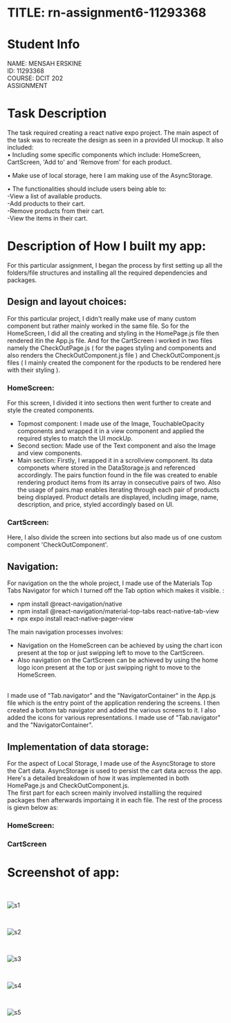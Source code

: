 # TITLE: rn-assignment6-11293368

# Student Info
NAME: MENSAH ERSKINE <br>
ID: 11293368 <br>
COURSE: DCIT 202 <br>
ASSIGNMENT 

# Task Description

The task required creating a react native expo project. The main aspect of the task was to recreate the design as seen in a provided UI mockup.
It also included: 
<br>
• Including some specific components which include: HomeScreen, CartScreen, 'Add to' and 'Remove from' for each product.<br>

• Make use of local storage, here I am making use of the AsyncStorage.<br>

• The functionalities should include users being able to: <br>
-View a list of available products.<br>
-Add products to their cart.<br>
-Remove products from their cart.<br>
-View the items in their cart.

# Description of How I built my app:

For this particular assignment, I began the process by first setting up all the folders/file structures and installing all the required dependencies and packages.
<br>

## Design and layout choices:
For this particular project,  I didn't really make use of many custom component but rather mainly worked in the same file. So for the HomeScreen, I did all the creating and styling in the HomePage.js file then rendered itin the App.js file. And for the CartScreen i worked in two files namely the CheckOutPage.js ( for the pages styling and components and also renders the CheckOutComponent.js file ) and CheckOutComponent.js files ( I mainly created the component for the rpoducts to be rendered here with their styling ).
<br>

### HomeScreen:
For this screen, I divided it into sections then went further to create and style the created components. <br>
-  Topmost component: I made use of the Image, TouchableOpacity components and wrapped it in a view component and applied the required styles to match the UI mockUp.
-  Second section: Made use of the Text component and also the Image and view components.
-  Main section: Firstly, I wrapped it in a scrollview component. Its data componets where stored in the DataStorage.js and referenced accordingly. The pairs function found in the file was created to enable rendering product items from its array in consecutive pairs of two. Also the usage of pairs.map enables iterating through each pair of products being displayed. Product details are displayed, including image, name, description, and price, styled accordingly based on UI.
### CartScreen:
Here, I also divide the screen into sections but also made us of one custom component 'CheckOutComponent'.

## Navigation:
For navigation on the the whole project, I made use of the Materials Top Tabs Navigator for which I turned off the Tab option which makes it visible. : <br>
- npm install @react-navigation/native
- npm install @react-navigation/material-top-tabs react-native-tab-view
- npx expo install react-native-pager-view <br>

The main navigation processes involves:
- Navigation on the HomeScreen can be achieved by using the chart icon present at the top or just swipping left to move to the CartScreen.
- Also navigation on the CartScreen can be achieved by using the home logo icon present at the top or just swipping right to move to the HomeScreen.
<br>
I made use of "Tab.navigator" and the "NavigatorContainer" in the App.js file which is the entry point of the application rendering the screens.
I then created a bottom tab navigator and added the various screens to it. I also added the icons for various representations. I made use of "Tab.navigator" and the "NavigatorContainer".

## Implementation of data storage:
For the aspect of Local Storage, I made use of the AsyncStorage to store the Cart data. AsyncStorage is used to persist the cart data across the app. Here's a detailed breakdown of how it was implemented in both HomePage.js and CheckOutComponent.js.<br>
The first part for each screen mainly involved installiing the required packages then afterwards importaing it in each file. The rest of the process is gievn below as: <br> 

### HomeScreen:

### CartScreen

# Screenshot of app:
<br>

![s1](./Screenshots/S1.png)

<br>

![s2](./Screenshots/S2.png)

<br>

![s3](./Screenshots/S3.png)

<br>

![s4](./Screenshots/S4.png)

<br>

![s5](./Screenshots/S5.png)

<br>

